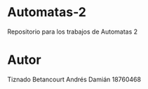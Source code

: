 # Automatas-2
Repositorio para los trabajos de Automatas 2
# Autor
Tiznado Betancourt Andrés Damián 18760468
